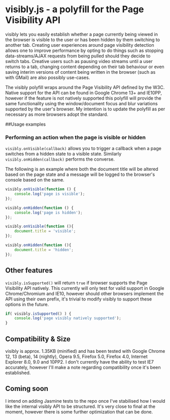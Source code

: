 # visibly.js - a polyfill for the Page Visibility API

visibly lets you easily establish whether a page currently being viewed in the browser is visible to the user or has been hidden by them switching to another tab. Creating user experiences around page visibility detection allows one to improve performance by opting to do things such as stopping data-streams/AJAX requests from being pulled should they decide to switch tabs. Creative users such as pausing video streams until a user returns to a tab, changing content depending on their tab behaviour or even saving interim versions of content being written in the browser (such as with GMail) are also possibly use-cases.

The visibly polyfill wraps around the Page Visibility API defined by the W3C. Native support for the API can be found in Google Chrome 13+ and IE10PP, however if the feature is not natively supported this polyfill will provide the same functionality using the window/document focus and blur variations supported by the user's browser. My intention is to update the polyfill as per necessary as more browsers adopt the standard.


##Usage examples

### Performing an action when the page is visible or hidden

`visibly.onVisible(callback)` allows you to trigger a callback when a page switches from a hidden state to a visible state. Similarly `visibly.onHidden(callback)` performs the converse.

The following is an example where both the document title will be altered based on the page state and a message will be logged to the browser's console based on the same.

```js
visibly.onVisible(function () {
    console.log('page is visible');
});

visibly.onHidden(function () {
    console.log('page is hidden');
});

visibly.onVisible(function (){
	document.title = 'visible';
});

visibly.onHidden(function (){
	document.title = 'hidden';
});
```

## Other features

`visibly.isSupported()` will return `true` if browser supports the Page Visibility API natively. This currently will only test for valid support in Google Chrome/Chromium and IE10, however should other browsers implement the API using their own prefix, it's trivial to modify visibly to support these options in the future.

```js
if( visibly.isSupported() ) {
    console.log('page visibly natively supported');
}
```

## Compatibility & Size

visibly is approx. 1.35KB (minified) and has been tested with Google Chrome 12, 13 (beta), 14 (nightly), Opera 9.5, Firefox 5.0, Firefox 4.0, Internet Explorer 8.0, 9.0 and 10PP2. I don't currently have the ability to test IE7 accurately, however I'll make a note regarding compatibility once it's been established.  

## Coming soon

I intend on adding Jasmine tests to the repo once I've stabilised how I would like the internal visibly API to be structured. It's very close to final at the moment, however there is some further optimization that can be done.
